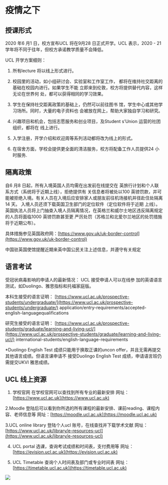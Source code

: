 # 疫情之下

## 授课形式 

2020 年6 月1 日，校方宣布UCL 将在9月28 日正式开学。UCL 表示，2020 - 21学年将不同于往年，但校方承诺教学质量不会降低。

 UCL 开学方案细则： 

1. 所有lecture 将以线上形式进行。 

2. 校园里的活动，如小组研讨会、实验室和工作室工作， 都将在维持社交距离的基础在校园内进行。如果学生不能 立即来到伦敦，校方将提供替代内容，这样无论在世界何 处，都可以获得相同的学习效果。 

3. 学生在保持社交距离政策的基础上，仍然可以前往图书 馆，学生中心或其他学习场所。同时，大量的电子资料也 会被放在网上，帮助大家独自学习和研究。 

4. 兴趣项目和机会，包括志愿服务和创业项目，及Student s’Union 运营的社团组织，都将在 线上进行。 

5. 入学注册，开学介绍和欢迎周等系列活动都将改为线上的形式。 

6. 在宿舍方面，学校会提供更全面的清洁服务，校方将配备工作人员提供24 小时服务. 

## 隔离政策 

自6 月8 日起，所有入境英国人员均需在出发前在线提交在 英旅行计划和个人联系方式（系统将于近期上线），拒绝提供有 关信息者将被处以100 英镑罚款，并可能被拒绝入境。有关人员在入境后应安排家人或朋友前往机场接机并径赴住处隔离14 天。 入境人员还须下载英国卫生部门的定位软件（定位软件将于近期 上线）。英国执法人员将上门抽查入境人员隔离情况，在英格兰和威尔士地区违反隔离规定的人员将面临1000 英镑罚款甚至更 严厉处罚（苏格兰和北爱尔兰地区的处罚措施将于近期公布）。 

具体措施参见英国政府网：[https://www.gov.uk/uk-border-control](https://www.gov.uk/uk-border-control) 

中国驻英国使馆提醒近期来英中国公民关注上述信息，并遵守有关规定

## 语言考试 

受冠状病毒影响的申请人的最新情况： UCL 接受申请人可以在线参 加的英语语言测试，如Duolingo、雅思指标和托福家庭版。 

本科生接受的语言证明： [https://www.ucl.ac.uk/prospective-students/undergraduate/](https://www.ucl.ac.uk/prospective-students/undergraduate/) application/entry-requirements/accepted-english-languagequalifications 

研究生接受的语言证明： [https://www.ucl.ac.uk/prospective-students/graduate/learning-and-living-ucl/](https://www.ucl.ac.uk/prospective-students/graduate/learning-and-living-ucl/) international-students/english-language-requirements 

\*Duolingo English Test 成绩只能用于换取正课的uncon offer，并且无需再提交其他语言成绩。但语言课申请不 接受Duolingo English Test 成绩，申请语言班仍需提交UKVI 雅思成绩。

## UCL 线上资源 

1. 学校官网 在学校官网可以查找到所有专业的最新安排 网址：[https://www.ucl.ac.uk](https://www.ucl.ac.uk) 

2.Moodle 登陆后可以看到你所选的所有课程的最新安排、课前reading、课程内容、老师信息等 网址：[https://moodle.ucl.ac.uk](https://moodle.ucl.ac.uk) 

3.UCL online library 登陆个人ucl 账号，在线查找并下载学术文献 网址：[https://www.ucl.ac.uk/library/e-resources-ucl](https://www.ucl.ac.uk/library/e-resources-ucl) 

4. UCL portal 选课，查询考试成绩和时间表，支付费用等 网址：[https://evision.ucl.ac.uk](https://evision.ucl.ac.uk) 

5. UCL Timetable 查询个人时间表及部门或专业时间表 网址：[https://timetable.ucl.ac.uk](https://timetable.ucl.ac.uk)

![](.gitbook/assets/image%20%2880%29.png)



